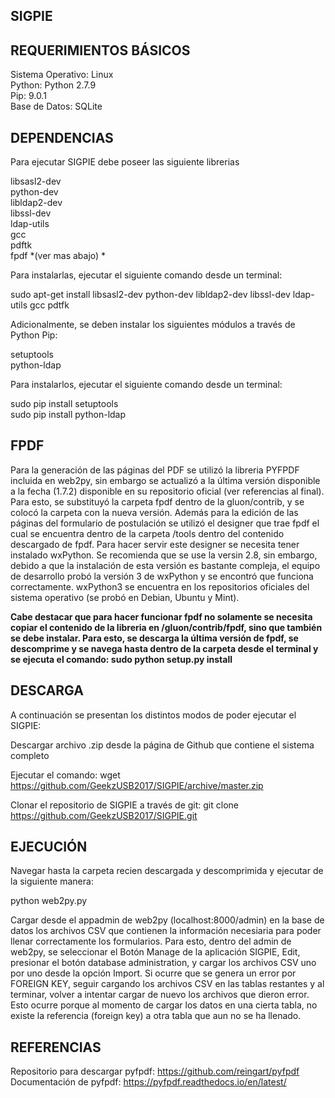 ## SIGPIE

## REQUERIMIENTOS BÁSICOS

Sistema Operativo: Linux   
Python: Python 2.7.9  
Pip: 9.0.1  
Base de Datos: SQLite  


## DEPENDENCIAS

Para ejecutar SIGPIE debe poseer las siguiente librerias  

libsasl2-dev  
python-dev  
libldap2-dev  
libssl-dev  
ldap-utils  
gcc  
pdftk  
fpdf *(ver mas abajo) *

Para instalarlas, ejecutar el siguiente comando desde un terminal:  

sudo apt-get install libsasl2-dev python-dev libldap2-dev libssl-dev ldap-utils gcc pdtfk 

Adicionalmente, se deben instalar los siguientes módulos a través de Python Pip:  

setuptools  
python-ldap  

Para instalarlos, ejecutar el siguiente comando desde un terminal:  

sudo pip install setuptools  
sudo pip install python-ldap  


## FPDF  
Para la generación de las páginas del PDF se utilizó la libreria PYFPDF incluida en web2py, sin embargo se actualizó a la última versión disponible a la fecha (1.7.2) disponible en su repositorio oficial (ver referencias al final). Para esto, se substituyó la carpeta fpdf dentro de la gluon/contrib, y se colocó la carpeta con la nueva versión. Además para la edición de las páginas del formulario de postulación se utilizó el designer que trae fpdf el cual se encuentra dentro de la carpeta /tools dentro del contenido descargado de fpdf. Para hacer servir este designer se necesita tener instalado wxPython. Se recomienda que se use la versin 2.8, sin embargo, debido a que la instalación de esta versión es bastante compleja, el equipo de desarrollo probó la versión 3 de wxPython y se encontró que funciona correctamente. wxPython3 se encuentra en los repositorios oficiales del sistema operativo (se probó en Debian, Ubuntu y Mint).   

<b>Cabe destacar que para hacer funcionar fpdf no solamente se necesita copiar el contenido de la libreria en /gluon/contrib/fpdf, sino que también se debe instalar. Para esto, se descarga la última versión de fpdf, se descomprime y se navega hasta dentro de la carpeta desde el terminal y se ejecuta el comando: sudo python setup.py install  </b>

## DESCARGA
A continuación se presentan los distintos modos de poder ejecutar  el SIGPIE:  

Descargar archivo .zip desde la página de Github que contiene el sistema completo  

Ejecutar el comando: wget https://github.com/GeekzUSB2017/SIGPIE/archive/master.zip  

Clonar el repositorio de SIGPIE a través de git: git clone https://github.com/GeekzUSB2017/SIGPIE.git  

## EJECUCIÓN  
Navegar hasta la carpeta recien descargada y descomprimida y ejecutar de la siguiente manera:

python web2py.py  

Cargar desde el appadmin de web2py (localhost:8000/admin) en la base de datos los archivos CSV que contienen la información necesiaria para poder llenar correctamente los formularios. Para esto, dentro del admin de web2py, se seleccionar el Botón Manage de la aplicación SIGPIE, Edit, presionar el botón database administration, y cargar los archivos CSV uno por uno desde la opción Import. Si ocurre que se genera un error por FOREIGN KEY, seguir cargando los archivos CSV en las tablas restantes y al terminar, volver a intentar cargar de nuevo los archivos que dieron error. Esto ocurre porque al momento de cargar los datos en una cierta tabla, no existe la referencia (foreign key) a otra tabla que aun no se ha llenado. 
## REFERENCIAS  
Repositorio para descargar pyfpdf: https://github.com/reingart/pyfpdf  
Documentación de pyfpdf: https://pyfpdf.readthedocs.io/en/latest/  
